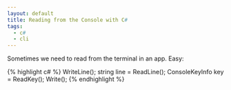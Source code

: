 ```yaml
---
layout: default
title: Reading from the Console with C#
tags:
  - c#
  - cli
---
```


Sometimes we need to read from the terminal in an app. Easy:

{% highlight c# %}
WriteLine();
string line = ReadLine();
ConsoleKeyInfo key = ReadKey();
Write();
{% endhighlight %}
